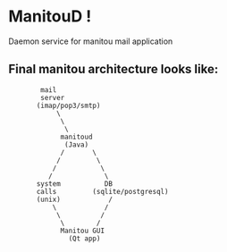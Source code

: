 ManitouD !
=========
Daemon service for manitou mail application

Final manitou architecture looks like:
-----------------------
            mail
            server
           (imap/pop3/smtp)
                \
                 \
                  \
                 manitoud
                  (Java)
                 /       \
                /         \
               /           \
              /             \
           system           DB
           calls         (sqlite/postgresql)
           (unix)            /
               \            /
                \          /
                 \        /
                 Manitou GUI
                   (Qt app)


